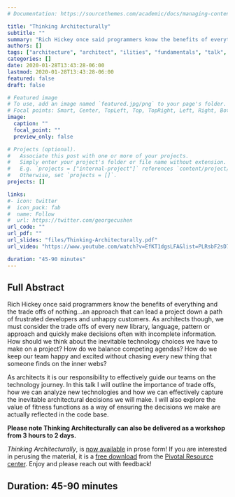 ```yaml
---
# Documentation: https://sourcethemes.com/academic/docs/managing-content/

title: "Thinking Architecturally"
subtitle: ""
summary: "Rich Hickey once said programmers know the benefits of everything and the trade offs of nothing…an approach that can lead a project down a path of frustrated developers and unhappy customers."
authors: []
tags: ["architecture", "architect", "ilities", "fundamentals", "talk", "conference", "thinking", "trade-offs", "technology", "techniques", "workshop"]
categories: []
date: 2020-01-28T13:43:28-06:00
lastmod: 2020-01-28T13:43:28-06:00
featured: false
draft: false

# Featured image
# To use, add an image named `featured.jpg/png` to your page's folder.
# Focal points: Smart, Center, TopLeft, Top, TopRight, Left, Right, BottomLeft, Bottom, BottomRight.
image:
  caption: ""
  focal_point: ""
  preview_only: false

# Projects (optional).
#   Associate this post with one or more of your projects.
#   Simply enter your project's folder or file name without extension.
#   E.g. `projects = ["internal-project"]` references `content/project/deep-learning/index.md`.
#   Otherwise, set `projects = []`.
projects: []

links:
#- icon: twitter
#  icon_pack: fab
#  name: Follow
#  url: https://twitter.com/georgecushen
url_code: ""
url_pdf: ""
url_slides: "files/Thinking-Architecturally.pdf"
url_video: "https://www.youtube.com/watch?v=EfKT1dgsLFA&list=PLRsbF2sD7JVrSMm9aK4juBQz9AyU_rakc&index=74&t=0s"

duration: "45-90 minutes"
---
```

## Full Abstract
Rich Hickey once said programmers know the benefits of everything and the trade offs of nothing…an approach that can lead a project down a path of frustrated developers and unhappy customers. As architects though, we must consider the trade offs of every new library, language, pattern or approach and quickly make decisions often with incomplete information. How should we think about the inevitable technology choices we have to make on a project? How do we balance competing agendas? How do we keep our team happy and excited without chasing every new thing that someone finds on the inner webs?

As architects it is our responsibility to effectively guide our teams on the technology journey. In this talk I will outline the importance of trade offs, how we can analyze new technologies and how we can effectively capture the inevitable architectural decisions we will make. I will also explore the value of fitness functions as a way of ensuring the decisions we make are actually reflected in the code base.

**Please note Thinking Architecturally can also be delivered as a workshop from 3 hours to 2 days.**

_Thinking Architecturally_, is [now available](https://content.pivotal.io/ebooks/thinking-architecturally) in prose form! If you are interested in perusing the material, it is a [free download](https://content.pivotal.io/ebooks/thinking-architecturally) from the [Pivotal Resource center](https://content.pivotal.io/resources). Enjoy and please reach out with feedback!
## Duration: 45-90 minutes
